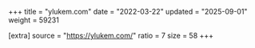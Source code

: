 +++
title = "ylukem.com"
date = "2022-03-22"
updated = "2025-09-01"
weight = 59231

[extra]
source = "https://ylukem.com/"
ratio = 7
size = 58
+++
